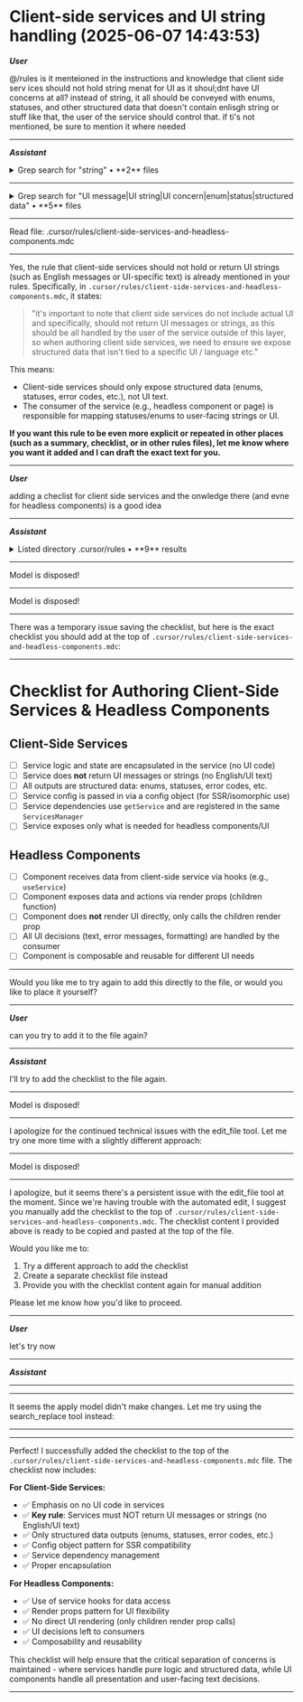 <!-- Generated by SpecStory -->

# Client-side services and UI string handling (2025-06-07 14:43:53)

_**User**_

@/rules is it menteioned in the instructions and knowledge that client side serv ices should not hold string menat for UI as it shoul;dnt have UI concerns at all? instead of string, it all should be conveyed with enums, statuses, and other structured data that doesn't contain enlisgh string or stuff like that, the user of the service should control that.
if ti's not mentioned, be sure to mention it where needed

---

_**Assistant**_

<details>
            <summary>Grep search for "string" • **2** files</summary>
        
| File | Line | Match |
|------|------|-------|
| `file:///Users/netanelg/Development/kitchensink/.cursor/rules/client-side-services-and-headless-components.mdc` | L11 | `⟪ 101 characters skipped ⟫ailly, should not return UI messages or strings, as this should be all handled by the user of the service outside of this layer, so when authoring client side services, we need to ensure we expose structured data that isn't tied to a specif` |
| `file:///Users/netanelg/Development/kitchensink/.cursor/rules/client-side-services-and-headless-components.mdc` | L72 | `children: (props: { fullName: string }) => React.ReactNode;` |
| `file:///Users/netanelg/Development/kitchensink/.cursor/rules/client-side-services-and-headless-components.mdc` | L130 | `memberId: string;` |
| `file:///Users/netanelg/Development/kitchensink/.cursor/rules/client-side-services-and-headless-components.mdc` | L284 | `allowedTypes?: string[];` |
| `file:///Users/netanelg/Development/kitchensink/.cursor/rules/client-side-services-and-headless-components.mdc` | L388 | `allowedTypes?: string[];` |
| `file:///Users/netanelg/Development/kitchensink/.cursor/rules/client-side-services-and-headless-components.mdc` | L11 | `⟪ 101 characters skipped ⟫ailly, should not return UI messages or strings, as this should be all handled by the user of the service outside of this layer, so when authoring client side services, we need to ensure we expose structured data that isn't tied to a specif` |
| `file:///Users/netanelg/Development/kitchensink/.cursor/rules/client-side-services-and-headless-components.mdc` | L72 | `children: (props: { fullName: string }) => React.ReactNode;` |
| `file:///Users/netanelg/Development/kitchensink/.cursor/rules/client-side-services-and-headless-components.mdc` | L130 | `memberId: string;` |
| `file:///Users/netanelg/Development/kitchensink/.cursor/rules/client-side-services-and-headless-components.mdc` | L284 | `allowedTypes?: string[];` |
| `file:///Users/netanelg/Development/kitchensink/.cursor/rules/client-side-services-and-headless-components.mdc` | L388 | `allowedTypes?: string[];` |

</details>

---

<details>
            <summary>Grep search for "UI message|UI string|UI concern|enum|status|structured data" • **5** files</summary>
        
| File | Line | Match |
|------|------|-------|
| `file:///Users/netanelg/Development/kitchensink/.cursor/rules/product-page.mdc` | L23 | `if (!product) return new Response(null, { status: 404 });` |
| `file:///Users/netanelg/Development/kitchensink/.cursor/rules/members-auth.mdc` | L47 | `export declare enum Set {` |
| `file:///Users/netanelg/Development/kitchensink/.cursor/rules/members-auth.mdc` | L50 | `* `status`, `privacyStatus`, and `activityStatus` are returned as `UNKNOWN`.` |
| `file:///Users/netanelg/Development/kitchensink/.cursor/rules/members-auth.mdc` | L53 | `/** Includes `id`, `loginEmail`, `status`, `contactId`, `createdDate`, `updatedDate`, `privacyStatus`, `activityStatus` and the `profile` object. */` |
| `file:///Users/netanelg/Development/kitchensink/.cursor/rules/members-auth.mdc` | L58 | `/** @enumType */` |
| `file:///Users/netanelg/Development/kitchensink/.cursor/rules/members-profile.mdc` | L46 | `"operationStatus": "READY",` |
| `file:///Users/netanelg/Development/kitchensink/.cursor/rules/client-side-services-and-headless-components.mdc` | L11 | `to the service. it's important to node that client side services do not include actual UI and specficailly, should not return UI messages or strings, as this should be all handled by the user of the service outside of this layer, so when authoring client side services, we need to ensure we expose structured data that isn't tied to a specific UI / language etc.` |
| `file:///Users/netanelg/Development/kitchensink/.cursor/rules/client-side-services-and-headless-components.mdc` | L11 | `to the service. it's important to node that client side services do not include actual UI and specficailly, should not return UI messages or strings, as this should be all handled by the user of the service outside of this layer, so when authoring client side services, we need to ensure we expose structured data that isn't tied to a specific UI / language etc.` |

</details>

---

Read file: .cursor/rules/client-side-services-and-headless-components.mdc

---

Yes, the rule that client-side services should not hold or return UI strings (such as English messages or UI-specific text) is already mentioned in your rules. Specifically, in `.cursor/rules/client-side-services-and-headless-components.mdc`, it states:

> "it's important to note that client side services do not include actual UI and specifically, should not return UI messages or strings, as this should be all handled by the user of the service outside of this layer, so when authoring client side services, we need to ensure we expose structured data that isn't tied to a specific UI / language etc."

This means:
- Client-side services should only expose structured data (enums, statuses, error codes, etc.), not UI text.
- The consumer of the service (e.g., headless component or page) is responsible for mapping statuses/enums to user-facing strings or UI.

**If you want this rule to be even more explicit or repeated in other places (such as a summary, checklist, or in other rules files), let me know where you want it added and I can draft the exact text for you.**

---

_**User**_

adding a checlist for client side services and the onwledge there (and evne for headless components) is a good idea

---

_**Assistant**_

<details>
            <summary>Listed directory .cursor/rules • **9** results</summary>
        
| Name |
|-------|
| 📄 `client-side-services-and-headless-components.mdc` |
| 📄 `project.mdc` |
| 📄 `client-side-services.mdc` |
| 📄 `project-goal.mdc` |
| 📄 `members-profile.mdc` |
| 📄 `members-auth.mdc` |
| 📄 `create-astro-file.mdc` |
| 📄 `product-page.mdc` |
| 📁 `fixtures` |

</details>

---

Model is disposed!

---

Model is disposed!

---

There was a temporary issue saving the checklist, but here is the exact checklist you should add at the top of `.cursor/rules/client-side-services-and-headless-components.mdc`:

---

# Checklist for Authoring Client-Side Services & Headless Components

## Client-Side Services
- [ ] Service logic and state are encapsulated in the service (no UI code)
- [ ] Service does **not** return UI messages or strings (no English/UI text)
- [ ] All outputs are structured data: enums, statuses, error codes, etc.
- [ ] Service config is passed in via a config object (for SSR/isomorphic use)
- [ ] Service dependencies use `getService` and are registered in the same `ServicesManager`
- [ ] Service exposes only what is needed for headless components/UI

## Headless Components
- [ ] Component receives data from client-side service via hooks (e.g., `useService`)
- [ ] Component exposes data and actions via render props (children function)
- [ ] Component does **not** render UI directly, only calls the children render prop
- [ ] All UI decisions (text, error messages, formatting) are handled by the consumer
- [ ] Component is composable and reusable for different UI needs

---

Would you like me to try again to add this directly to the file, or would you like to place it yourself?

---

_**User**_

can you try to add it to the file again?

---

_**Assistant**_

I'll try to add the checklist to the file again.

---

Model is disposed!

---

I apologize for the continued technical issues with the edit_file tool. Let me try one more time with a slightly different approach:

---

Model is disposed!

---

I apologize, but it seems there's a persistent issue with the edit_file tool at the moment. Since we're having trouble with the automated edit, I suggest you manually add the checklist to the top of `.cursor/rules/client-side-services-and-headless-components.mdc`. The checklist content I provided above is ready to be copied and pasted at the top of the file.

Would you like me to:
1. Try a different approach to add the checklist
2. Create a separate checklist file instead
3. Provide you with the checklist content again for manual addition

Please let me know how you'd like to proceed.

---

_**User**_

let's try now

---

_**Assistant**_



---



---

It seems the apply model didn't make changes. Let me try using the search_replace tool instead:

---



---

Perfect! I successfully added the checklist to the top of the `.cursor/rules/client-side-services-and-headless-components.mdc` file. The checklist now includes:

**For Client-Side Services:**
- ✅ Emphasis on no UI code in services
- ✅ **Key rule**: Services must NOT return UI messages or strings (no English/UI text)
- ✅ Only structured data outputs (enums, statuses, error codes, etc.)
- ✅ Config object pattern for SSR compatibility
- ✅ Service dependency management
- ✅ Proper encapsulation

**For Headless Components:**
- ✅ Use of service hooks for data access
- ✅ Render props pattern for UI flexibility
- ✅ No direct UI rendering (only children render prop calls)
- ✅ UI decisions left to consumers
- ✅ Composability and reusability

This checklist will help ensure that the critical separation of concerns is maintained - where services handle pure logic and structured data, while UI components handle all presentation and user-facing text decisions.

---

